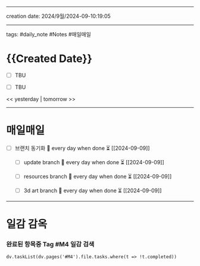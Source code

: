 

-------

creation date: 2024/9월/2024-09-10:19:05

--------


tags: #daily_note  #Notes #매일매일
  
# {{Created Date}} 
- [ ] TBU  
- [ ] TBU  
  
  
<< yesterday | tomorrow >>


---  
# 매일매일 

- [ ] 브랜치 동기화 🔁 every day when done ⏳ [[2024-09-09]] 
	- [ ] update branch  🔁 every day when done ⏳ [[2024-09-09]]
	- [ ] resources branch  🔁 every day when done ⏳ [[2024-09-09]]
	- [ ] 3d art branch  🔁 every day when done ⏳ [[2024-09-09]]



--------

# 일감 감옥  

### 완료된 항목중 Tag #M4  일감 검색

```dataviewjs 
dv.taskList(dv.pages('#M4').file.tasks.where(t => !t.completed)) 
```


